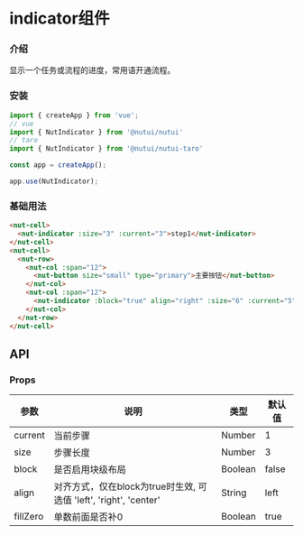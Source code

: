 # indicator组件

### 介绍

显示一个任务或流程的进度，常用语开通流程。

### 安装

```javascript
import { createApp } from 'vue';
// vue
import { NutIndicator } from '@nutui/nutui'
// taro
import { NutIndicator } from '@nutui/nutui-taro'

const app = createApp();

app.use(NutIndicator);

```

### 基础用法

```html
<nut-cell>
  <nut-indicator :size="3" :current="3">step1</nut-indicator>
</nut-cell>
<nut-cell>
  <nut-row>
    <nut-col :span="12">
      <nut-button size="small" type="primary">主要按钮</nut-button>
    </nut-col>
    <nut-col :span="12">
      <nut-indicator :block="true" align="right" :size="6" :current="5">step1</nut-indicator>
    </nut-col>
  </nut-row>
</nut-cell>
```

## API

### Props

| 参数         | 说明                             | 类型   | 默认值           |
|--------------|----------------------------------|--------|------------------|
| current  | 当前步骤               | Number | 1              |
| size       | 步骤长度                         | Number | 3               |
| block | 是否启用块级布局     | Boolean | false |
| align | 对齐方式，仅在block为true时生效, 可选值 'left', 'right', 'center'| String | left |
| fillZero     | 单数前面是否补0                      | Boolean | true        |
